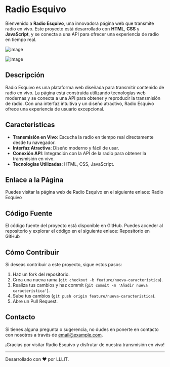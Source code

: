 
# Radio Esquivo

Bienvenido a **Radio Esquivo**, una innovadora página web que transmite radio en vivo. Este proyecto está desarrollado con **HTML**, **CSS** y **JavaScript**, y se conecta a una API para ofrecer una experiencia de radio en tiempo real.

![image](https://github.com/user-attachments/assets/2f6dcdb3-01bc-4b59-983c-5148a538798f)

![image](https://github.com/user-attachments/assets/bca7de06-7d36-4f5b-b45c-744edd8c6b70)

## Descripción

Radio Esquivo es una plataforma web diseñada para transmitir contenido de radio en vivo. La página está construida utilizando tecnologías web modernas y se conecta a una API para obtener y reproducir la transmisión de radio. Con una interfaz intuitiva y un diseño atractivo, Radio Esquivo ofrece una experiencia de usuario excepcional.

## Características

- **Transmisión en Vivo**: Escucha la radio en tiempo real directamente desde tu navegador.
- **Interfaz Atractiva**: Diseño moderno y fácil de usar.
- **Conexión API**: Integración con la API de la radio para obtener la transmisión en vivo.
- **Tecnologías Utilizadas**: HTML, CSS, JavaScript.

## Enlace a la Página

Puedes visitar la página web de Radio Esquivo en el siguiente enlace: Radio Esquivo

## Código Fuente

El código fuente del proyecto está disponible en GitHub. Puedes acceder al repositorio y explorar el código en el siguiente enlace: Repositorio en GitHub

## Cómo Contribuir

Si deseas contribuir a este proyecto, sigue estos pasos:

1. Haz un fork del repositorio.
2. Crea una nueva rama (`git checkout -b feature/nueva-caracteristica`).
3. Realiza tus cambios y haz commit (`git commit -m 'Añadir nueva característica'`).
4. Sube tus cambios (`git push origin feature/nueva-caracteristica`).
5. Abre un Pull Request.

## Contacto

Si tienes alguna pregunta o sugerencia, no dudes en ponerte en contacto con nosotros a través de email@example.com.

¡Gracias por visitar Radio Esquivo y disfrutar de nuestra transmisión en vivo!

---

Desarrollado con ❤️ por LLLIT.